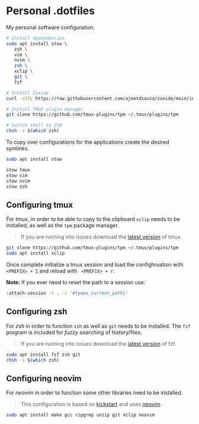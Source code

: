 # Personal .dotfiles
My personal software configuration.

```bash
# Install dependencies
sudo apt install stow \
   zsh \ 
   vim \ 
   nvim \ 
   zsh \ 
   xclip \ 
   git \ 
   fzf

# Install Zoxide
curl -sSfL https://raw.githubusercontent.com/ajeetdsouza/zoxide/main/install.sh | sh

# Install TMUX plugin manager
git clone https://github.com/tmux-plugins/tpm ~/.tmux/plugins/tpm

# Switch shell to ZSH
chsh -s $(which zsh)
```

To copy over configurations for the applications create the desired symlinks.

```bash
sudo apt install stow

stow tmux
stow vim
stow nvim
stow zsh
```

## Configuring tmux
For *tmux*, in order to be able to copy to the clipboard `xclip` needs to be installed, as well as the `tpm` package manager.

> If you are running into issues download the [latest version](https://github.com/tmux/tmux) of tmux.

```bash
git clone https://github.com/tmux-plugins/tpm ~/.tmux/plugins/tpm
sudo apt install xclip
```

Once complete initialize a tmux session and load the confighruation with `<PREFIX> + I` and reload with ` <PREFIX> + r`.

**Note:** If you ever need to reset the path to a session use:

```bash
:attach-session -t . -c '#{pane_current_path}'
```

## Configuring zsh
For *zsh* in order to function `zsh` as well as `git` needs to be installed. The `fzf` program is included for *fuzzy searching* of history/files.

> If you are running into issues download the [latest version](https://github.com/junegunn/fzf) of fzf.

```bash
sudo apt install fzf zsh git
chsh -s $(which zsh)
```

## Configuring neovim
For *neovim* in order to function some other libraries need to be installed.

> This configuration is based on [kickstart](https://github.com/nvim-lua/kickstart.nvim) and uses [neovim](https://github.com/neovim/neovim). 

```bash
sudo apt install make gcc ripgrep unzip git xclip neovim
```
